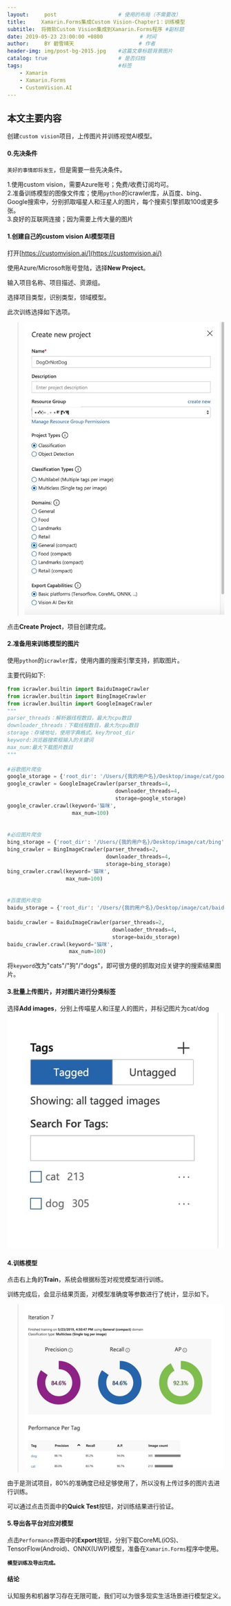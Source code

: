 ```yaml
---
layout:     post                    # 使用的布局（不需要改）
title:     Xamarin.Forms集成Custom Vision-Chapter1：训练模型               # 标题 
subtitle:  将微软Custom Vision集成到Xamarin.Forms程序 #副标题
date: 2019-05-23 23:00:00 +0800            # 时间
author:     BY 碧雪晴天                     # 作者
header-img: img/post-bg-2015.jpg    #这篇文章标题背景图片
catalog: true                       # 是否归档
tags:                               #标签
    - Xamarin
    - Xamarin.Forms
    - CustomVision.AI
---
```


## 本文主要内容

创建`custom vision`项目，上传图片并训练视觉AI模型。

#### **0.先决条件**

`美好的事情即将发生`，但是需要一些先决条件。

1.使用custom vision，需要Azure账号；免费/收费订阅均可。  
2.准备训练模型的图像文件库；使用`python`的icrawler库，从百度、bing、Google搜索中，分别抓取喵星人和汪星人的图片，每个搜索引擎抓取100或更多张。  
3.良好的互联网连接；因为需要上传大量的图片

#### **1.创建自己的custom vision AI模型项目**

打开[https://customvision.ai/](https://customvision.ai/)

使用Azure/Microsoft账号登陆，选择**New Project**。

输入项目名称、项目描述、资源组。

选择项目类型，识别类型，领域模型。

此次训练选择如下选项。

>![](https://raw.githubusercontent.com/zy55769068/BlogImage/master/20190523221055.jpg)

点击**Create Project**，项目创建完成。

#### **2.准备用来训练模型的图片**

使用`python`的`icrawler`库，使用内置的搜索引擎支持，抓取图片。

主要代码如下:

```python
from icrawler.builtin import BaiduImageCrawler 
from icrawler.builtin import BingImageCrawler 
from icrawler.builtin import GoogleImageCrawler 
"""
parser_threads：解析器线程数目，最大为cpu数目
downloader_threads：下载线程数目，最大为cpu数目
storage：存储地址，使用字典格式。key为root_dir
keyword:浏览器搜索框输入的关键词
max_num:最大下载图片数目
"""

#谷歌图片爬虫
google_storage = {'root_dir': '/Users/{我的用户名}/Desktop/image/cat/google'}
google_crawler = GoogleImageCrawler(parser_threads=4, 
                                   downloader_threads=4, 
                                   storage=google_storage)
google_crawler.crawl(keyword='猫咪', 
                     max_num=100)


#必应图片爬虫
bing_storage = {'root_dir': '/Users/{我的用户名}/Desktop/image/cat/bing'}
bing_crawler = BingImageCrawler(parser_threads=2,
                                downloader_threads=4, 
                                storage=bing_storage)
bing_crawler.crawl(keyword='猫咪',
                   max_num=100)


#百度图片爬虫
baidu_storage = {'root_dir': '/Users/{我的用户名}/Desktop/image/cat/baidu'}

baidu_crawler = BaiduImageCrawler(parser_threads=2,
                                  downloader_threads=4,
                                  storage=baidu_storage)
baidu_crawler.crawl(keyword='猫咪', 
                    max_num=100)
```

将`keyword`改为"cats"/"狗"/"dogs"，即可很方便的抓取对应关键字的搜索结果图片。

#### **3.批量上传图片，并对图片进行分类标签**

选择**Add images**，分别上传喵星人和汪星人的图片，并标记图片为cat/dog
![](https://raw.githubusercontent.com/zy55769068/BlogImage/master/20190523222520.jpg)

#### **4.训练模型**

点击右上角的**Train**，系统会根据标签对视觉模型进行训练。

训练完成后，会显示结果页面，对模型准确度等参数进行了统计，显示如下。

>![](https://raw.githubusercontent.com/zy55769068/BlogImage/master/20190523222836.jpg)

由于是测试项目，80%的准确度已经足够使用了，所以没有上传过多的图片去进行训练。

可以通过点击页面中的**Quick Test**按钮，对训练结果进行验证。

#### **5.导出各平台对应对模型**

点击`Performance`界面中的**Export**按钮，分别下载CoreML(iOS)、TensorFlow(Android)、ONNX(UWP)模型，准备在`Xamarin.Forms`程序中使用。

**`模型训练及导出完成。`**

#### **结论**

认知服务和机器学习存在无限可能，我们可以为很多现实生活场景进行模型定义。

